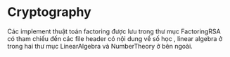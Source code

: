 # Cryptography


Các implement thuật toán factoring được lưu trong thư mục FactoringRSA có tham chiếu
đến các file header có nội dung về số học , linear algebra ở trong hai thư mục LinearAlgebra
và NumberTheory ở bên ngoài.

